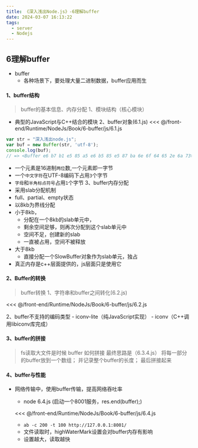 ```yaml
---
title: 《深入浅出Node.js》-6理解buffer
date: 2024-03-07 16:13:22
tags:
  - server
  - Nodejs
---
```

## 6理解buffer
- buffer
  - 各种场景下，要处理大量二进制数据，buffer应用而生
#### 1、buffer结构
> buffer的基本信息、内存分配
1、模块结构（核心模块）
  - 典型的JavaScript与C++结合的模块
2、buffer对象(6.1.js)
  <<< @/front-end/Runtime/NodeJs/Book/6-buffer/js/6.1.js
  ```js
  var str = "深入浅出node.js";
  var buf = new Buffer(str, 'utf-8');
  console.log(buf);
  // => <Buffer e6 b7 b1 e5 85 a5 e6 b5 85 e5 87 ba 6e 6f 64 65 2e 6a 73>
  ```
  - 一个元素是16进制`两位`数,一个元素即一字节
  - 一个`中文字符`在UTF-8编码下占用`3`个字节
  - `字母`和`半角标点符号`占用`1`个字节
3、buffer内存分配
  - 采用slab分配机制
  - full、partial、empty状态
  - 以8kb为界线分配
  - 小于8kb，
    - 分配在一个8kb的slab单元中，
    - 剩余空间足够，则再次分配到这个slab单元中
    - 空间不足，创建新的slab
    - 一直被占用，空间不被释放
  - 大于8kb
    - 直接分配一个SlowBuffer对象作为slab单元，独占
  - 真正内存是c++层面提供的，js层面只是使用它

#### 2、Buffer的转换
> buffer转换
1、字符串和buffer之间转化(6.2.js)

  <<< @/front-end/Runtime/NodeJs/Book/6-buffer/js/6.2.js

2、buffer不支持的编码类型
    - iconv-lite（纯JavaScript实现） 
    - iconv（C++调用libiconv库完成） 
#### 3、buffer的拼接
> fs读取大文件是时候
> buffer 如何拼接
> 最终思路是（6.3.4.js）
  将每一部分的buffer放到一个数组；
  并记录整个buffer的长度；
  最后拼接起来

#### 4、buffer与性能
- 网络传输中，使用buffer传输，提高网络吞吐率
  - node 6.4.js (启动一个8001服务，res.end(buffer);)

  <<< @/front-end/Runtime/NodeJs/Book/6-buffer/js/6.4.js

  - `ab -c 200 -t 100 http://127.0.0.1:8001/`
  - 文件读取时，highWaterMark设置会对buffer内存有影响
  - 设置越大，读取越快
